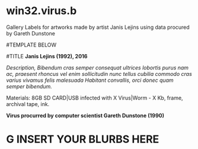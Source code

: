 # win32.virus.b
Gallery Labels for artworks made by artist Janis Lejins using data procured by Gareth Dunstone

#TEMPLATE BELOW


#TITLE
**Janis Lejins (1992), 2016**

*Description, Bibendum cras semper consequat ultrices lobortis purus nam ac, praesent rhoncus vel enim sollicitudin nunc tellus cubilia commodo cras varius vivamus felis malesuada Habitant convallis, orci donec quam semper bibendum.*

Materials: 8GB SD CARD|USB infected with X Virus|Worm - X Kb, frame, archival tape, ink. 

**Virus procurred by computer scientist Gareth Dunstone (1990)**

# G INSERT YOUR BLURBS HERE
